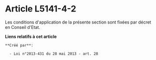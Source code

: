 # Article L5141-4-2

Les conditions d'application de la présente section sont fixées par décret en Conseil d'Etat.

**Liens relatifs à cet article**

	**Créé par**:

	  - Loi n°2013-431 du 28 mai 2013 - art. 28
